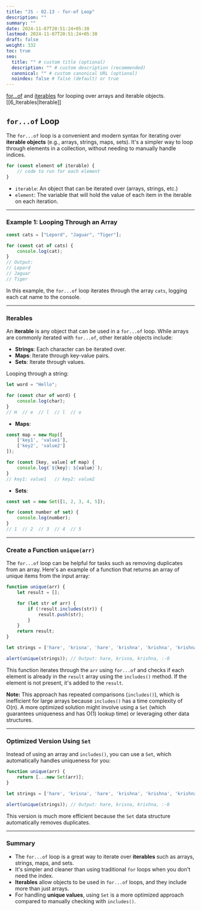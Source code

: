 ```yaml
---
title: "JS - 02.13 - for-of Loop"
description: ""
summary: ""
date: 2024-11-07T20:51:24+05:30
lastmod: 2024-11-07T20:51:24+05:30
draft: false
weight: 332
toc: true
seo:
  title: "" # custom title (optional)
  description: "" # custom description (recommended)
  canonical: "" # custom canonical URL (optional)
  noindex: false # false (default) or true
---
```




[for…of](https://javascript.info/array#loops) and [iterables](https://javascript.info/iterable) for looping over arrays and iterable objects.
[[6_Iterables|Iterable]]

## **`for...of` Loop**

The `for...of` loop is a convenient and modern syntax for iterating over **iterable objects** (e.g., arrays, strings, maps, sets). It's a simpler way to loop through elements in a collection, without needing to manually handle indices.

```js
for (const element of iterable) {
    // code to run for each element
}
```
- `iterable`: An object that can be iterated over (arrays, strings, etc.)
- `element`: The variable that will hold the value of each item in the iterable on each iteration.

---

### **Example 1: Looping Through an Array**

```js
const cats = ["Lepord", "Jaguar", "Tiger"];

for (const cat of cats) {
    console.log(cat);
}
// Output:
// Lepord
// Jaguar
// Tiger
```

In this example, the `for...of` loop iterates through the array `cats`, logging each cat name to the console.

---

### **Iterables**

An **iterable** is any object that can be used in a `for...of` loop. While arrays are commonly iterated with `for...of`, other iterable objects include:

- **Strings**: Each character can be iterated over.
- **Maps**: Iterate through key-value pairs.
- **Sets**: Iterate through values.

Looping through a string:
```js
let word = "Hello";

for (const char of word) {
    console.log(char);
}
// H  // e  // l  // l  // o
```

- **Maps**:
```js
const map = new Map([
    ['key1', 'value1'],
    ['key2', 'value2']
]);

for (const [key, value] of map) {
    console.log(`${key}: ${value}`);
}
// key1: value1   // key2: value2
```

- **Sets**:
```js
const set = new Set([1, 2, 3, 4, 5]);

for (const number of set) {
    console.log(number);
}
// 1  // 2  // 3  // 4  // 5
```

---

### **Create a Function `unique(arr)`**

The `for...of` loop can be helpful for tasks such as removing duplicates from an array. Here's an example of a function that returns an array of unique items from the input array:

```js
function unique(arr) {
    let result = [];

    for (let str of arr) {
        if (!result.includes(str)) {
            result.push(str);
        }
    }
    return result;
}

let strings = ['hare', 'krisna', 'hare', 'krishna', 'krishna', 'krishna', 'hare', 'hare', ':-0'];

alert(unique(strings)); // Output: hare, krisna, krishna, :-0
```

This function iterates through the `arr` using `for...of` and checks if each element is already in the `result` array using the `includes()` method. If the element is not present, it's added to the `result`.

**Note:** This approach has repeated comparisons (`includes()`), which is inefficient for large arrays because `includes()` has a time complexity of O(n). A more optimized solution might involve using a `Set` (which guarantees uniqueness and has O(1) lookup time) or leveraging other data structures.

---

### **Optimized Version Using `Set`**

Instead of using an array and `includes()`, you can use a `Set`, which automatically handles uniqueness for you:

```js
function unique(arr) {
    return [...new Set(arr)];
}

let strings = ['hare', 'krisna', 'hare', 'krishna', 'krishna', 'krishna', 'hare', 'hare', ':-0'];

alert(unique(strings)); // Output: hare, krisna, krishna, :-0
```

This version is much more efficient because the `Set` data structure automatically removes duplicates.

---

### **Summary**

- The `for...of` loop is a great way to iterate over **iterables** such as arrays, strings, maps, and sets.
- It's simpler and cleaner than using traditional `for` loops when you don't need the index.
- **Iterables** allow objects to be used in `for...of` loops, and they include more than just arrays.
- For handling **unique values**, using `Set` is a more optimized approach compared to manually checking with `includes()`.
